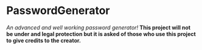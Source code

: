 # PasswordGenerator
*An advanced and well working password generator!*
**This project will not be under and legal protection but it is asked of those who use this project to give credits to the creator.**
